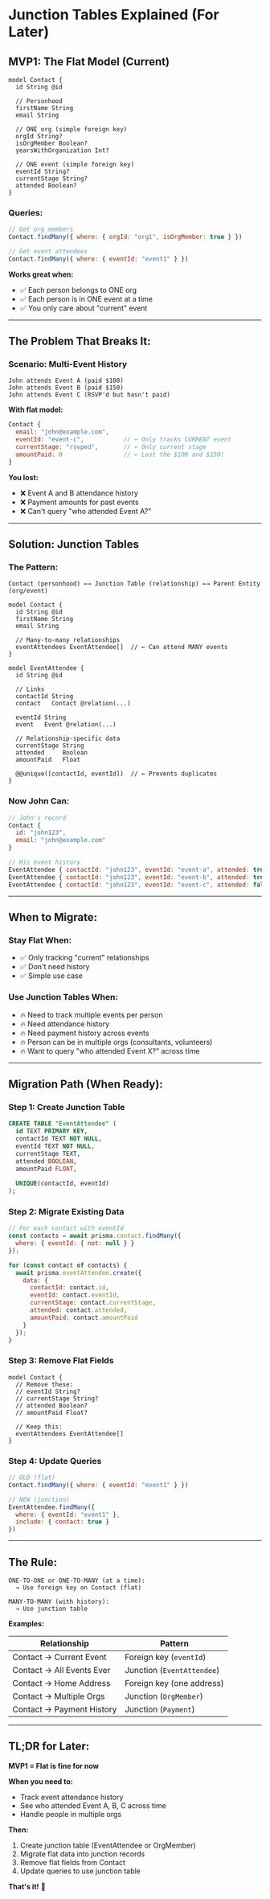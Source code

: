 # Junction Tables Explained (For Later)

## MVP1: The Flat Model (Current)

```prisma
model Contact {
  id String @id
  
  // Personhood
  firstName String
  email String
  
  // ONE org (simple foreign key)
  orgId String?
  isOrgMember Boolean?
  yearsWithOrganization Int?
  
  // ONE event (simple foreign key)
  eventId String?
  currentStage String?
  attended Boolean?
}
```

### Queries:
```javascript
// Get org members
Contact.findMany({ where: { orgId: "org1", isOrgMember: true } })

// Get event attendees
Contact.findMany({ where: { eventId: "event1" } })
```

**Works great when:**
- ✅ Each person belongs to ONE org
- ✅ Each person is in ONE event at a time
- ✅ You only care about "current" event

---

## The Problem That Breaks It:

### Scenario: Multi-Event History
```
John attends Event A (paid $100)
John attends Event B (paid $150)
John attends Event C (RSVP'd but hasn't paid)
```

**With flat model:**
```javascript
Contact {
  email: "john@example.com",
  eventId: "event-c",           // ← Only tracks CURRENT event
  currentStage: "rsvped",       // ← Only current stage
  amountPaid: 0                 // ← Lost the $100 and $150!
}
```

**You lost:**
- ❌ Event A and B attendance history
- ❌ Payment amounts for past events
- ❌ Can't query "who attended Event A?"

---

## Solution: Junction Tables

### The Pattern:
```
Contact (personhood) ←→ Junction Table (relationship) ←→ Parent Entity (org/event)
```

```prisma
model Contact {
  id String @id
  firstName String
  email String
  
  // Many-to-many relationships
  eventAttendees EventAttendee[]  // ← Can attend MANY events
}

model EventAttendee {
  id String @id
  
  // Links
  contactId String
  contact   Contact @relation(...)
  
  eventId String
  event   Event @relation(...)
  
  // Relationship-specific data
  currentStage String
  attended     Boolean
  amountPaid   Float
  
  @@unique([contactId, eventId])  // ← Prevents duplicates
}
```

### Now John Can:
```javascript
// John's record
Contact { 
  id: "john123",
  email: "john@example.com" 
}

// His event history
EventAttendee { contactId: "john123", eventId: "event-a", attended: true, amountPaid: 100 }
EventAttendee { contactId: "john123", eventId: "event-b", attended: true, amountPaid: 150 }
EventAttendee { contactId: "john123", eventId: "event-c", attended: false, amountPaid: 0 }
```

---

## When to Migrate:

### Stay Flat When:
- ✅ Only tracking "current" relationships
- ✅ Don't need history
- ✅ Simple use case

### Use Junction Tables When:
- 🔥 Need to track multiple events per person
- 🔥 Need attendance history
- 🔥 Need payment history across events
- 🔥 Person can be in multiple orgs (consultants, volunteers)
- 🔥 Want to query "who attended Event X?" across time

---

## Migration Path (When Ready):

### Step 1: Create Junction Table
```sql
CREATE TABLE "EventAttendee" (
  id TEXT PRIMARY KEY,
  contactId TEXT NOT NULL,
  eventId TEXT NOT NULL,
  currentStage TEXT,
  attended BOOLEAN,
  amountPaid FLOAT,
  
  UNIQUE(contactId, eventId)
);
```

### Step 2: Migrate Existing Data
```javascript
// For each contact with eventId
const contacts = await prisma.contact.findMany({
  where: { eventId: { not: null } }
});

for (const contact of contacts) {
  await prisma.eventAttendee.create({
    data: {
      contactId: contact.id,
      eventId: contact.eventId,
      currentStage: contact.currentStage,
      attended: contact.attended,
      amountPaid: contact.amountPaid
    }
  });
}
```

### Step 3: Remove Flat Fields
```prisma
model Contact {
  // Remove these:
  // eventId String?
  // currentStage String?
  // attended Boolean?
  // amountPaid Float?
  
  // Keep this:
  eventAttendees EventAttendee[]
}
```

### Step 4: Update Queries
```javascript
// OLD (flat)
Contact.findMany({ where: { eventId: "event1" } })

// NEW (junction)
EventAttendee.findMany({ 
  where: { eventId: "event1" },
  include: { contact: true }
})
```

---

## The Rule:

```
ONE-TO-ONE or ONE-TO-MANY (at a time):
  → Use foreign key on Contact (flat)
  
MANY-TO-MANY (with history):
  → Use junction table
```

**Examples:**

| Relationship | Pattern |
|--------------|---------|
| Contact → Current Event | Foreign key (`eventId`) |
| Contact → All Events Ever | Junction (`EventAttendee`) |
| Contact → Home Address | Foreign key (one address) |
| Contact → Multiple Orgs | Junction (`OrgMember`) |
| Contact → Payment History | Junction (`Payment`) |

---

## TL;DR for Later:

**MVP1 = Flat is fine for now**

**When you need to:**
- Track event attendance history
- See who attended Event A, B, C across time
- Handle people in multiple orgs

**Then:**
1. Create junction table (EventAttendee or OrgMember)
2. Migrate flat data into junction records
3. Remove flat fields from Contact
4. Update queries to use junction table

**That's it!** 🚀

